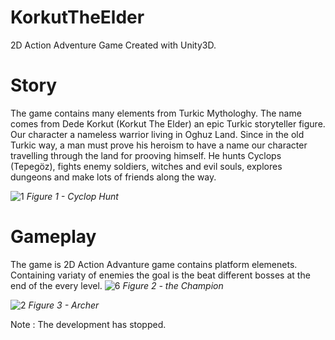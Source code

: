 # KorkutTheElder
2D Action Adventure Game Created with Unity3D.

# Story
The game contains many elements from Turkic Mythologhy. The name comes from Dede Korkut (Korkut The Elder) an epic Turkic storyteller figure. Our character a nameless warrior living in Oghuz Land. Since in the old Turkic way, a man must prove his heroism to have a name our character travelling through the land for prooving himself. He hunts Cyclops (Tepegöz), fights enemy soldiers, witches and evil souls, explores dungeons and make lots of friends along the way. 

![1](https://user-images.githubusercontent.com/66975290/198657770-c1b8b5ba-d576-4e6b-9013-270735beab22.jpg)
	_Figure 1 - Cyclop Hunt_

# Gameplay
The game is 2D Action Advanture game contains platform elemenets. Containing variaty of enemies the goal is the beat different bosses at the end of the every level.
![6](https://user-images.githubusercontent.com/66975290/198661992-42f60edd-c142-4f60-8758-70b641de5246.jpg)
	_Figure 2 - the Champion_

![2](https://user-images.githubusercontent.com/66975290/198662694-7c5f1fbd-d123-4c67-bfbe-70db2e0f8b36.jpg)
	_Figure 3 - Archer_
	
Note : The development has stopped.
